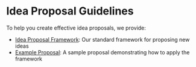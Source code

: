 # Idea Proposal Guidelines

To help you create effective idea proposals, we provide:

- [Idea Proposal Framework](../proposals/ideas/framework.md): Our standard framework for proposing new ideas
- [Example Proposal](../proposals/examples/example-idea-proposal.md): A sample proposal demonstrating how to apply the framework

